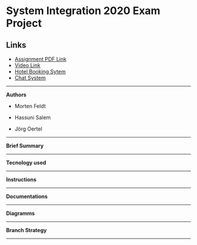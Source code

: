 # System Integration 2020 Exam Project


## Links

* [Assignment PDF Link ](sieksamen.pdf)
* [Video Link](#href)
* [Hotel Booking Sytem](#href)
* [Chat System](#href)

* * *

**Authors**

- Morten Feldt

- Hassuni Salem

- Jörg Oertel

* * *

**Brief Summary**

* * *

**Tecnology used**

* * *

**Instructions**

* * *

**Documentations**

* * *

**Diagramms**

* * *

**Branch Strategy**

* * *

